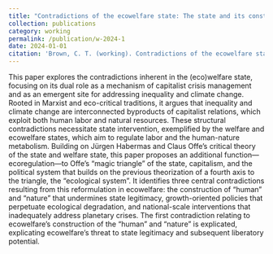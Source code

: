 ```yaml
---
title: "Contradictions of the ecowelfare state: The state and its construction of the human and nature"
collection: publications
category: working
permalink: /publication/w-2024-1
date: 2024-01-01
citation: 'Brown, C. T. (working). Contradictions of the ecowelfare state: The state and its construction of the human and nature.'
---
```


This paper explores the contradictions inherent in the (eco)welfare state, focusing on its dual role as a mechanism of capitalist crisis management and as an emergent site for addressing inequality and climate change. Rooted in Marxist and eco-critical traditions, it argues that inequality and climate change are interconnected byproducts of capitalist relations, which exploit both human labor and natural resources. These structural contradictions necessitate state intervention, exemplified by the welfare and ecowelfare states, which aim to regulate labor and the human-nature metabolism. Building on Jürgen Habermas and Claus Offe’s critical theory of the state and welfare state, this paper proposes an additional function—ecoregulation—to Offe’s “magic triangle” of the state, capitalism, and the political system that builds on the previous theorization of a fourth axis to the triangle, the “ecological system”. It identifies three central contradictions resulting from this reformulation in ecowelfare: the construction of “human” and “nature” that undermines state legitimacy, growth-oriented policies that perpetuate ecological degradation, and national-scale interventions that inadequately address planetary crises. The first contradiction relating to ecowelfare’s construction of the “human” and “nature” is explicated, explicating ecowelfare’s threat to state legitimacy and subsequent liberatory potential.

